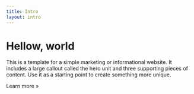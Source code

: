 ```yaml
--- 
title: Intro
layout: intro
---
```


# Hellow, world

This is a template for a simple marketing or informational website. It includes a large callout called the hero unit and three supporting pieces of content. Use it as a starting point to create something more unique.

<a class="btn btn-primary btn-small">Learn more &raquo;</a>

